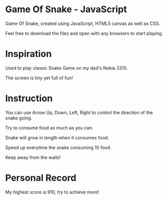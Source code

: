 # Game Of Snake - JavaScript

Game Of Snake, created using JavaScript, HTML5 canvas as well as CSS.

Feel free to download the files and open with any browsers to start playing.

# Inspiration

Used to play classic Snake Game on my dad's Nokia 3310.

The screen is tiny yet full of fun!

# Instruction

You can use Arrow Up, Down, Left, Right to control the direction of the snake going.

Try to consume food as much as you can. 

Snake will grow in length when it consumes food.

Speed up everytime the snake consuming 10 food.

Keep away from the walls!

# Personal Record

My highest score is 910, try to achieve more!
